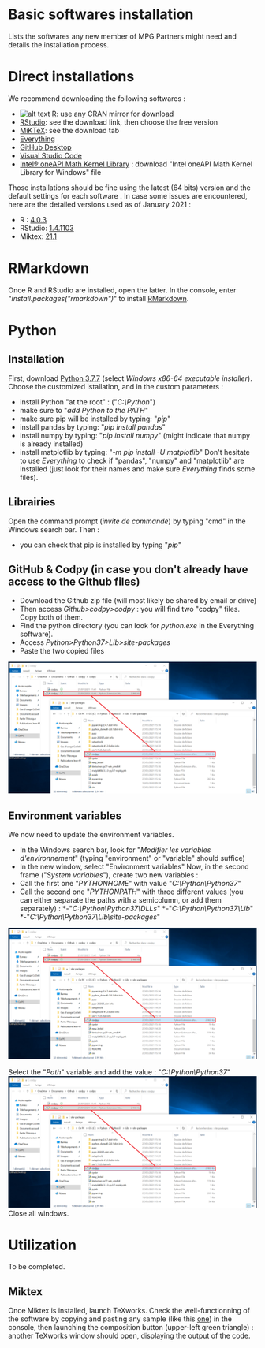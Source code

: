 # Basic softwares installation
Lists the softwares any new member of MPG Partners might need and details the installation process.

# Direct installations
We recommend downloading the following softwares :
* ![alt text](https://github.com/Eich-Barry-mpg/Basic-softwares-installation/blob/main/Variables%20environnement%20bis.png=250x250) [R](https://www.r-project.org): use any CRAN mirror for download
* [RStudio](https://rstudio.com): see the download link, then choose the free version
* [MiKTeX](https://miktex.org): see the download tab
* [Everything](https://www.voidtools.com/downloads/)
* [GitHub Desktop](https://desktop.github.com)
* [Visual Studio Code](https://code.visualstudio.com)
* [Intel® oneAPI Math Kernel Library](https://software.intel.com/content/www/us/en/develop/articles/oneapi-standalone-components.html#onemkl) : download "Intel oneAPI Math Kernel Library for Windows" file


Those installations should be fine using the latest (64 bits) version and the default settings for each software .
In case some issues are encountered, here are the detailed versions used as of January 2021 :
* R : [4.0.3](https://cran.rstudio.com)
* RStudio: [1.4.1103](https://rstudio.com/products/rstudio/release-notes/)
* Miktex: [21.1](https://miktex.org/download)

# RMarkdown
Once R and RStudio are installed, open the latter.
In the console, enter "*install.packages("rmarkdown")*" to install [RMarkdown](https://rmarkdown.rstudio.com/index.html).

# Python

## Installation
First, download [Python 3.7.7](https://www.python.org/downloads/release/python-377/) (select *Windows x86-64 executable installer*).
Choose the customized istallation, and in the custom parameters :
* install Python "at the root" : ("*C:\Python*")
* make sure to "*add Python to the PATH*"
* make sure pip will be installed by typing: "*pip*"
* install pandas by typing: "*pip install pandas*"
* install numpy by typing: "*pip install numpy*" (might indicate that numpy is already installed)
* install matplotlib by typing: "*-m pip install -U matplotlib*"
Don't hesitate to use *Everything* to check if "pandas", "numpy" and "matplotlib" are installed (just look for their names and make sure *Everything* finds some files).

## Librairies
Open the command prompt (*invite de commande*) by typing "cmd" in the Windows search bar.
Then :
* you can check that pip is installed by typing "*pip*"

## GitHub & Codpy (in case you don't already have access to the Github files)
* Download the Github zip file (will most likely be shared by email or drive)
* Then access *Github>codpy>codpy* : you will find two "codpy" files. Copy both of them.
* Find the python directory (you can look for *python.exe* in the Everything software).
* Access *Python>Python37>Lib>site-packages*
* Paste the two copied files

![alt text](https://github.com/Eich-Barry-mpg/Basic-softwares-installation/blob/main/Transfert%20codpy.png)

## Environment variables
We now need to update the environment variables.
* In the Windows search bar, look for "*Modifier les variables d'environnement*" (typing "environment" or "variable" should suffice)
* In the new window, select "Environment variables"
Now, in the second frame ("*System variables*"), create two new variables :
* Call the first one "*PYTHONHOME*" with value "*C:\Python\Python37*"
* Call the second one "*PYTHONPATH*" with three different values (you can either separate the paths with a semicolumn, or add them separately) :
    *-"*C:\Python\Python37\DLLs*"
    *-"*C:\Python\Python37\Lib*"
    *-"*C:\Python\Python37\Lib\site-packages*"

![alt text](https://github.com/Eich-Barry-mpg/Basic-softwares-installation/blob/main/Transfert%20codpy.png)

Select the "*Path*" variable and add the value : "*C:\Python\Python37*"
![alt text](https://github.com/Eich-Barry-mpg/Basic-softwares-installation/blob/main/Transfert%20codpy.png)
Close all windows.

# Utilization
To be completed.

## Miktex
Once Miktex is installed, launch TeXworks.
Check the well-functionning of the software by copying and pasting any sample (like this [one](https://tug.org/TUGboat/sampleart.ltx)) in the console, then launching the composition button (upper-left green triangle) : another TeXworks window should open, displaying the output of the code.
